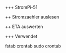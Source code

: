 +++ StromPi-51

++ Stromzaehler auslesen

++ ETA auswerten

+++ Verwendet

fstab
crontab
sudo crontab
